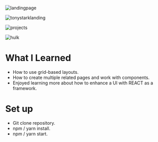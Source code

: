 ![landingpage](https://user-images.githubusercontent.com/34093736/57296304-f8200c80-70cc-11e9-92a1-5d5d668a15d6.png)

![tonystarklanding](https://user-images.githubusercontent.com/34093736/57296269-de7ec500-70cc-11e9-87ec-fd77dc4ac2e1.png)

![projects](https://user-images.githubusercontent.com/34093736/57296181-a5465500-70cc-11e9-8bdf-c43372c0b52e.png)

![hulk](https://user-images.githubusercontent.com/34093736/57296195-af685380-70cc-11e9-9543-ed17f37088b8.png)

# What I Learned

* How to use grid-based layouts.
* How to create multiple related pages and work with components.
* Enjoyed learning more about how to enhance a UI with REACT as a framework.

# Set up

* Git clone repository.
* npm / yarn install.
* npm / yarn start.
